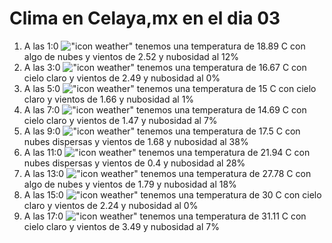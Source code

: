 # Clima en Celaya,mx en el dia 03

1. A las 1:0 !["icon weather"](http://openweathermap.org/img/w/02n.png) tenemos una temperatura de 18.89 C con algo de nubes y  vientos de 2.52 y nubosidad al 12%
1. A las 3:0 !["icon weather"](http://openweathermap.org/img/w/01n.png) tenemos una temperatura de 16.67 C con cielo claro y  vientos de 2.49 y nubosidad al 0%
1. A las 5:0 !["icon weather"](http://openweathermap.org/img/w/01n.png) tenemos una temperatura de 15 C con cielo claro y  vientos de 1.66 y nubosidad al 1%
1. A las 7:0 !["icon weather"](http://openweathermap.org/img/w/01n.png) tenemos una temperatura de 14.69 C con cielo claro y  vientos de 1.47 y nubosidad al 7%
1. A las 9:0 !["icon weather"](http://openweathermap.org/img/w/03d.png) tenemos una temperatura de 17.5 C con nubes dispersas y  vientos de 1.68 y nubosidad al 38%
1. A las 11:0 !["icon weather"](http://openweathermap.org/img/w/03d.png) tenemos una temperatura de 21.94 C con nubes dispersas y  vientos de 0.4 y nubosidad al 28%
1. A las 13:0 !["icon weather"](http://openweathermap.org/img/w/02d.png) tenemos una temperatura de 27.78 C con algo de nubes y  vientos de 1.79 y nubosidad al 18%
1. A las 15:0 !["icon weather"](http://openweathermap.org/img/w/01d.png) tenemos una temperatura de 30 C con cielo claro y  vientos de 2.24 y nubosidad al 0%
1. A las 17:0 !["icon weather"](http://openweathermap.org/img/w/01d.png) tenemos una temperatura de 31.11 C con cielo claro y  vientos de 3.49 y nubosidad al 7%
